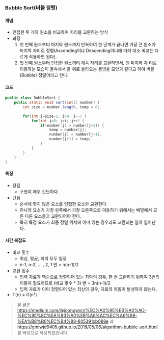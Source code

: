### Bubble Sort(버블 정렬)
#### 개념
* 인접한 두 개의 원소를 비교하여 자리를 교환하는 방식
* 과정
  1. 첫 번째 원소부터 마지막 원소까지 반복하여 한 단계가 끝나면 가장 큰 원소가 마지막 자리로 정렬(Ascending이냐 Descending이냐에 따라 대소 비교는 다르게 적용하면 된다).
  2. 첫 번째 원소부터 인접한 원소끼리 계속 자리를 교환하면서, 맨 마지막 자 리로 이동하는 모습이 물속에서 물 위로 올라오는 물방울 모양과 같다고 하여 버블(Bubble) 정렬이라고 한다.
  
#### 코드
```java
public class BubbleSort {
    public static void sort(int[] number) {
        int size = number.length, temp = 0;
		
        for(int i=size-1; i>0; i--) {
            for(int j=0; j<i; j++) {
                if(number[j] > number[j+1]) {
                    temp = number[j];
                    number[j] = number[j+1];
                    number[j+1] = temp;
                }
            }
        }
    }
}
```

#### 특징
* 장점
  * 구현이 매우 간단하다.
* 단점
  * 순서에 맞지 않은 요소를 인접한 요소와 교환한다.
  * 하나의 요소가 가장 왼쪽에서 가장 오른쪽으로 이동하기 위해서는 배열에서 모든 다른 요소들과 교환되어야 한다.
  * 특히 특정 요소가 최종 정렬 위치에 이미 있는 경우라도 교환되는 일이 일어난다.
    
#### 시간 복잡도
* 비교 횟수
  * 최상, 평균, 최악 모두 일정
  * n-1, n-2, … , 2, 1 번 = n(n-1)/2
* 교환 횟수
  * 입력 자료가 역순으로 정렬되어 있는 최악의 경우, 한 번 교환하기 위하여 3번의 이동이 필요하므로 (비교 횟수 * 3) 번 = 3n(n-1)/2
  * 입력 자료가 이미 정렬되어 있는 최상의 경우, 자료의 이동이 발생하지 않는다.
* T(n) = O(n²)


> 본 글은 https://medium.com/@joongwon/%EC%A0%95%EB%A0%AC-%EC%95%8C%EA%B3%A0%EB%A6%AC%EC%A6%98-%EA%B8%B0%EC%B4%88-805391cb088e 과 https://gmlwjd9405.github.io/2018/05/06/algorithm-bubble-sort.html 를 바탕으로 작성되었습니다.

